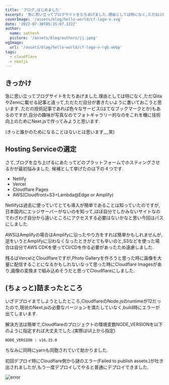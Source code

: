 ```yaml
---
title: 'ブログ,はじめました'
excerpt: '急に思い立ってブログサイトをたちあげました.理由としては特になく,ただQiitaやZennに載せる記事と違って,ただただ自分が書きたいように書いておくだけです.'
coverImage: '/assets/blog/hello-world/cf-logo-v.svg'
date: '2022-07-30T05:35:07.322Z'
author:
  name: sattosh
  picture: '/assets/blog/authors/jj.jpeg'
ogImage:
  url: '/assets/blog/hello-world/cf-logo-v-rgb.webp'
tags:
  - cloudflare
  - nextjs
---
```


## きっかけ

急に思い立ってブログサイトをたちあげました.理由としては特になく,ただQiitaやZennに載せる記事と違って,ただただ自分が書きたいように書いておこうと思います.
ただの技術記事であれば色々なサービス(はてなブックマークとか)もあるのですが,自分の趣味が写真なのでフォトギャラリー的なのをこれを機に技術向上のためにNext.jsで作ってみようと思います.

(きっと誰かのためになることはないとは思います,,,,笑)


## Hosting Serviceの選定

さて,ブログを立ち上げるにあたってどのプラットフォームでホスティングさせるかが最初悩みました.
候補として挙げたのは下の４つです.

- Netlify
- Vercel
- Cloudflare Pages
- AWS(Cloudfront+S3+Lambda@Edge or Amplify)

Netlifyは過去に使っていてとても導入が簡単であることは知っていたのですが,日本国内にエッジサーバーがないのを知って,ほぼ自分でしかみないサイトなのでわざわざ自分から遠いところにアクセスする必要はないかなと思い今回はパスにしました.

AWSはAmplifyの場合はAmplifyに沿ったやり方をすれば簡単かもしれませんが,逆をいうとAmplifyに沿わなくなったときがとても辛いのと,S3などを使った場合は自分でAWS CDKを使ってCI/CDを作る必要があったため遠慮しました.

残るはVercelとCloudflareですが,Photo Galleryを作ろうと思った時に画像を大量に配信することになるかもしれないなって思った時にCloudflare Imagesがあり,画像の変換まで組み込めそうだと思ってCloudflareにしました.

## (ちょっと)詰まったところ

いざデプロイまでしようとしたところ,CloudflareのNode.jsのruntimeが12だったので,現状のNext.jsの必要なバージョンを満たしていなく,build時にエラーが出てしまいます.

解決方法は簡単で,Cloudflareのプロジェクトの環境変数NODE_VERSIONを以下のように指定すれば大丈夫でした.(実際はUI上から指定)

```shell
NODE_VERSION : v16.15.0
```

ちなみに同時にyarnも同胞されていて助かりました.


初回デプロイ時にCloudflare側から謎のエラー(Failed to publish assets.)が吐き出されましたが,もう一度デプロイしてやると普通にデプロイできました.


![error](/assets/blog/hello-world/error.webp)






